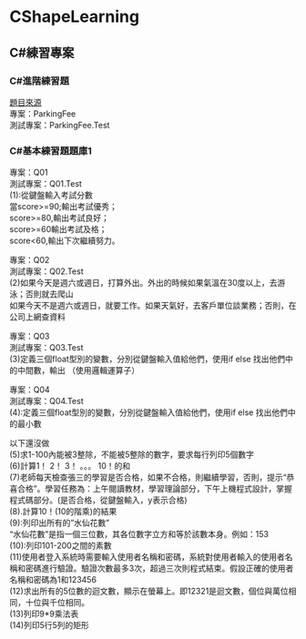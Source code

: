 # CShapeLearning
## C#練習專案
  
### C#進階練習題
[題目來源](https://www.evernote.com/shard/s530/sh/019c49aa-e591-562a-0798-a9a6e8d96d33/f68a2bc14e4689802efdddbc289b04de)  
專案：ParkingFee  
測試專案：ParkingFee.Test  
  
### C#基本練習題題庫1  
  
專案：Q01  
測試專案：Q01.Test  
(1):從鍵盤輸入考試分數  
當score>=90;輸出考試優秀；  
score>=80,輸出考試良好；  
score>=60輸出考試及格；  
score<60,輸出下次繼續努力。  
  
專案：Q02  
測試專案：Q02.Test  
(2)如果今天是週六或週日，打算外出。外出的時候如果氣溫在30度以上，去游泳；否則就去爬山  
如果今天不是週六或週日，就要工作。如果天氣好，去客戶單位談業務；否則，在公司上網查資料  
 
專案：Q03  
測試專案：Q03.Test  
(3)定義三個float型別的變數，分別從鍵盤輸入值給他們，使用if else 找出他們中的中間數，輸出 （使用邏輯運算子）  
  
專案：Q04  
測試專案：Q04.Test  
(4):定義三個float型別的變數，分別從鍵盤輸入值給他們，使用if else 找出他們中的最小數  
 
以下還沒做  
(5)求1-100內能被3整除，不能被5整除的數字，要求每行列印5個數字  
(6)計算1！ 2！ 3！ 。。。 10！的和  
(7)老師每天檢查張三的學習是否合格，如果不合格，則繼續學習，否則，提示“恭喜合格”。學習任務為：上午閱讀教材，學習理論部分，下午上機程式設計，掌握程式碼部分。(是否合格，從鍵盤輸入，y表示合格)  
(8).計算10！(10的階乘)的結果  
(9):列印出所有的”水仙花數”  
“水仙花數”是指一個三位數，其各位數字立方和等於該數本身。例如：153  
(10):列印101-200之間的素數  
(11)使用者登入系統時需要輸入使用者名稱和密碼，系統對使用者輸入的使用者名稱和密碼進行驗證。驗證次數最多3次，超過三次則程式結束。假設正確的使用者名稱和密碼為1和123456  
(12)求出所有的5位數的迴文數，顯示在螢幕上。即12321是迴文數，個位與萬位相同，十位與千位相同。  
(13)列印9*9乘法表  
(14)列印5行5列的矩形  

